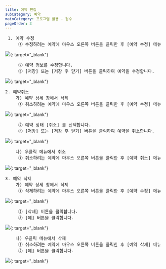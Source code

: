 ```yaml
---
title: 예약 편집
subCategory: 예약
mainCategory: 프로그램 활용 - 접수
pageOrder: 3
---
```

<pre>
 <t2><bold>1. 예약 수정</bold></t2>
     ① 수정하려는 예약에 마우스 오른쪽 버튼을 클릭한 후 [예약 수정] 메뉴를 클릭합니다.
</pre>

[![]({{site.url}}/images/{{page.url}}_1.png)]({{site.url}}/images/{{page.url}}_1.png){: target="_blank"}

<pre>
     ② 예약 정보를 수정합니다.
     ③ [저장] 또는 [저장 후 닫기] 버튼을 클릭하여 예약을 수정합니다.
</pre>

[![]({{site.url}}/images/{{page.url}}_2.png)]({{site.url}}/images/{{page.url}}_2.png){: target="_blank"}

<pre>
<t2><bold>2. 예약취소</bold></t2>
    가) 예약 상세 창에서 삭제
     ① 취소하려는 예약에 마우스 오른쪽 버튼을 클릭한 후 [예약 수정] 메뉴를 클릭합니다.
</pre>

[![]({{site.url}}/images/{{page.url}}_3.png)]({{site.url}}/images/{{page.url}}_3.png){: target="_blank"}

<pre>
     ② 예약 상태 [취소] 를 선택합니다.   
     ③ [저장] 또는 [저장 후 닫기] 버튼을 클릭하여 예약을 취소합니다.
</pre>

[![]({{site.url}}/images/{{page.url}}_4.png)]({{site.url}}/images/{{page.url}}_4.png){: target="_blank"}

<pre>
    나) 우클릭 메뉴에서 취소
     ① 취소하려는 예약에 마우스 오른쪽 버튼을 클릭한 후 [예약 취소] 메뉴를 클릭합니다.
</pre>

[![]({{site.url}}/images/{{page.url}}_5.png)]({{site.url}}/images/{{page.url}}_5.png){: target="_blank"}

<pre>
<t2><bold>3. 예약 삭제</bold></t2>
    가) 예약 상세 창에서 삭제
     ① 삭제하려는 예약에 마우스 오른쪽 버튼을 클릭한 후 [예약 수정] 메뉴를 클릭합니다.
</pre>

[![]({{site.url}}/images/{{page.url}}_6.png)]({{site.url}}/images/{{page.url}}_6.png){: target="_blank"}

<pre>
     ② [삭제] 버튼을 클릭합니다.   
     ③ [예] 버튼을 클릭합니다.
</pre>

[![]({{site.url}}/images/{{page.url}}_7.png)]({{site.url}}/images/{{page.url}}_7.png){: target="_blank"}

<pre>
    나) 우클릭 메뉴에서 삭제
     ① 취소하려는 예약에 마우스 오른쪽 버튼을 클릭한 후 [예약 삭제] 메뉴를 클릭합니다.
     ② [예] 버튼을 클릭합니다.
</pre>

[![]({{site.url}}/images/{{page.url}}_8.png)]({{site.url}}/images/{{page.url}}_8.png){: target="_blank"}

